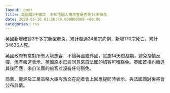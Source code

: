 ```yaml
---
layout: post
title: 英國增3千確診　未知法國入境旅客是否免14天檢疫
date: 2020-05-18 01:26:49.000000000 +08:00
categories: rss
---
```


英國新增確診3千多宗新型肺炎，累計超過24萬宗病例，新增170宗死亡，累計34636人死。

英國政府有意對所有入境旅客，不論英國或外國，實施14天檢疫期，避免疫情反彈，但有報道表示，英國原本已經同意來自法國的旅客可獲豁免。英國首相約翰遜其後回應，來自法國的旅客並沒有任何豁免。

商業、能源及工業策略大臣岑浩文在記者會上回應提問時表示，與法國商討後將會公布詳情。

